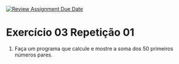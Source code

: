 [![Review Assignment Due Date](https://classroom.github.com/assets/deadline-readme-button-24ddc0f5d75046c5622901739e7c5dd533143b0c8e959d652212380cedb1ea36.svg)](https://classroom.github.com/a/3B21lsP9)
# Exercício 03 Repetição 01

1. Faça um programa que calcule e mostre a soma dos 50 primeiros números pares.